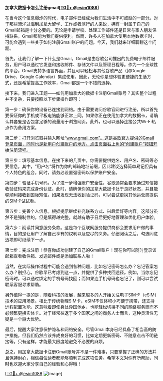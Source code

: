**加拿大数据卡怎么注册gmail[[TG💪+ @esim1088](https://t.me/s/esim1088)]**

在当今这个信息爆炸的时代，电子邮件已经成为我们生活中不可或缺的一部分。对于那些漂洋过海到加拿大留学、工作或者旅行的人来说，拥有一封属于自己的Gmail邮箱是十分必要的。无论是申请学校、处理工作邮件还是日常与家人朋友保持联系，Gmail都能为我们提供便利。然而，许多人在加拿大使用本地数据卡时，可能会遇到一些关于如何注册Gmail账户的问题。今天，我们就来详细聊聊这个问题。

首先，让我们了解一下什么是Gmail。Gmail是由谷歌公司推出的免费电子邮件服务，用户可以通过它发送和接收邮件、存储文件以及管理日程等。作为一个全球性的平台，Gmail支持多语言界面，并且可以轻松与其他谷歌产品（如Google Drive、Google Calendar）集成使用。因此，无论你是想体验更便捷的生活方式，还是希望提高工作效率，Gmail都是一个不错的选择。

接下来，我们进入正题——如何用加拿大的数据卡注册Gmail账号？其实整个过程并不复杂，只要按照以下步骤操作即可：

第一步：确保你的设备已连接到网络。由于需要访问谷歌官网进行注册，所以首先要保证你的手机或平板电脑能够正常上网。如果你正在使用加拿大的数据卡，请确认其套餐是否包含足够的流量用于浏览网页。此外，也可以选择连接公共Wi-Fi热点作为备用方案。

第二步：打开浏览器并输入网址“www.gmail.com”。这是谷歌官方提供的Gmail登录页面，同时也是新用户创建账户的地方。点击页面右上角的“创建账户”按钮开始注册流程。

第三步：填写基本信息。在接下来的几页中，你需要提供姓名、用户名、密码等必要信息。其中，“用户名”将作为你的邮箱地址前缀，因此建议选择简单易记但具有个人特色的组合。同时，请务必设置强密码以保护账户安全。

第四步：验证手机号码。为了进一步增强账户安全性，谷歌通常会要求通过短信接收验证码来完成身份认证。此时，请确保你的加拿大数据卡处于良好状态，并且能够顺利接收到国际短信。如果发现无法收到验证码，可以尝试更换其他运营商提供的SIM卡试试看。

第五步：完善个人信息。根据提示继续补充联系方式、兴趣爱好等内容。这部分虽然不是强制性的，但是填得越完整，就越有助于日后更好地管理和优化用户体验。

第六步：阅读并同意服务条款。这是每个互联网服务提供商都会要求用户做的事情，目的是让用户了解自己享有的权利以及应尽的义务。仔细阅读之后，勾选同意选项即可继续下一步。

第七步：完成注册！恭喜你成功创建了自己的Gmail账户！现在你可以随时登录该邮箱查看收件箱、发送邮件或是添加联系人啦！

当然，在实际操作过程中可能会遇到各种问题，比如忘记密码怎么办？忘记答案怎么办？别担心，谷歌早已考虑到这一点，并提供了多种找回途径。例如，当你忘记密码时，可以通过绑定的手机号码找回；而如果连手机号码也忘记了，则可以尝试联系客服寻求帮助。

另外值得一提的是，随着科技的发展，越来越多的人开始关注电子SIM卡（eSIM）技术的应用场景。相比于传统物理SIM卡，eSIM不仅体积小巧便于携带，还支持远程配置功能，这意味着即使身处异国他乡，也能轻松切换不同的网络服务商而不必频繁更换实体卡。对于经常往返于多个国家之间的商务人士而言，这种灵活性无疑是一个巨大优势。

最后，提醒大家注意保护隐私和网络安全。尽管Gmail本身已经具备了相当高的防护措施，但我们仍然应该养成良好的习惯，比如定期更新密码、不随意点击不明链接等。只有这样，才能最大限度地避免不必要的麻烦。

总之，用加拿大数据卡注册Gmail账号并不是一件难事，只要掌握了正确的方法并且保持耐心，相信每位读者都能够顺利完成这项任务。希望本文对你有所帮助，同时也欢迎大家分享自己的经验和心得哦！

[[TG💪+ @esim1088](https://t.me/s/esim1088) ![Image](https://i.postimg.cc/4NQfJmqS/Snipaste-2025-05-13-00-14-12.png)]